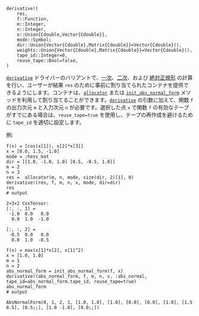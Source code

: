 ```
derivative!(
    res,
    f::Function,
    m::Integer,
    n::Integer,
    x::Union{Cdouble,Vector{Cdouble}},
    mode::Symbol;
    dir::Union{Vector{Cdouble},Matrix{Cdouble}}=Vector{Cdouble}(),
    weights::Union{Vector{Cdouble},Matrix{Cdouble}}=Vector{Cdouble}(),
    tape_id::Integer=0,
    reuse_tape::Bool=false,
)
```

[`derivative`](@ref) ドライバーのバリアントで、[一次](@ref "First-Order")、[二次](@ref "Second-Order")、および [絶対正規形](@ref "Abs-Normal-Form") の計算を行い、ユーザーが結果 `res` のために事前に割り当てられたコンテナを提供できるようにします。コンテナは、[`allocator`](@ref) または [`init_abs_normal_form`](@ref) メソッドを利用して割り当てることができます。[`derivative`](@ref) の引数に加えて、関数 `f` の出力次元 `m` と入力次元 `n` が必要です。選択した点 `x` で関数 `f` の有効なテープがすでにある場合は、`reuse_tape=true` を使用し、テープの再作成を避けるために `tape_id` を適切に設定します。

例:

```jldoctest
f(x) = [cos(x[1]), x[2]*x[3]]
x = [0.0, 1.5, -1.0]
mode = :hess_mat
dir = [[1.0, -1.0, 1.0] [0.5, -0.5, 1.0]]
m = 2
n = 3
res =  allocator(m, n, mode, size(dir, 2)[1], 0)
derivative!(res, f, m, n, x, mode, dir=dir)
res
# output

2×3×2 CxxTensor:
[:, :, 1] =
 -1.0  0.0   0.0
  0.0  1.0  -1.0

[:, :, 2] =
 -0.5  0.0   0.0
  0.0  1.0  -0.5
```

```jldoctest
f(x) = max(x[1]*x[2], x[1]^2)
x = [1.0, 1.0]
m = 1
n = 2
abs_normal_form = init_abs_normal_form(f, x)
derivative!(abs_normal_form, f, m, n, x, :abs_normal, tape_id=abs_normal_form.tape_id, reuse_tape=true)
abs_normal_form
# output

AbsNormalForm(0, 1, 2, 1, [1.0, 1.0], [1.0], [0.0], [0.0], [1.0], [1.5 0.5], [0.5;;], [1.0 -1.0], [0.0;;])
```
